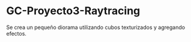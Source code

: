 # GC-Proyecto3-Raytracing
Se crea un pequeño diorama utilizando cubos texturizados y agregando efectos.
